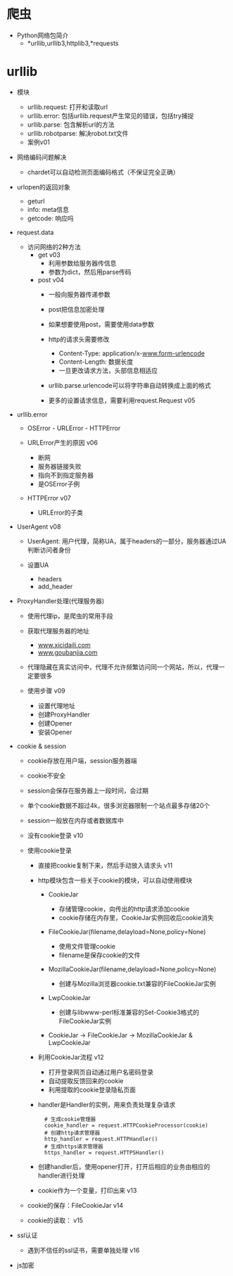 # 爬虫
- Python网络包简介
    - *urllib,urllib3,httplib3,*requests
    
# urllib
- 模块
    - urllib.request: 打开和读取url
    - urllib.error: 包括urllib.request产生常见的错误，包括try捕捉
    - urllib.parse: 包含解析url的方法
    - urllib.robotparse: 解决robot.txt文件
    - 案例v01
       
- 网络编码问题解决
    - chardet可以自动检测页面编码格式（不保证完全正确）
    
- urlopen的返回对象 
    - geturl
    - info: meta信息
    - getcode: 响应吗
    
- request.data 
    - 访问网络的2种方法
        - get v03
            - 利用参数给服务器传信息
            - 参数为dict，然后用parse传码
        - post v04
            - 一般向服务器传递参数
            - post把信息加密处理
            - 如果想要使用post，需要使用data参数
            - http的请求头需要修改
                - Content-Type: application/x-www.form-urlencode
                - Content-Length: 数据长度
                - 一旦更改请求方法，头部信息相适应
            - urllib.parse.urlencode可以将字符串自动转换成上面的格式
            
            - 更多的设置请求信息，需要利用request.Request v05
            
- urllib.error 
    - OSError - URLError - HTTPError
    - URLError产生的原因 v06
        - 断网
        - 服务器链接失败
        - 指向不到指定服务器
        - 是OSError子例
        
    - HTTPError v07
        - URLError的子类
        
- UserAgent v08
    - UserAgent: 用户代理，简称UA，属于headers的一部分，服务器通过UA判断访问者身份
    
    - 设置UA
        - headers
        - add_header
        
- ProxyHandler处理(代理服务器)
    - 使用代理ip，是爬虫的常用手段
    - 获取代理服务器的地址
        - www.xicidaili.com
        - www.goubanjia.com
        
    - 代理隐藏在真实访问中，代理不允许频繁访问同一个网站，所以，代理一定要很多
    
    - 使用步骤 v09
        - 设置代理地址
        - 创建ProxyHandler
        - 创建Opener
        - 安装Opener
  
- cookie & session
    - cookie存放在用户端，session服务器端
    - cookie不安全
    - session会保存在服务器上一段时间，会过期
    - 单个cookie数据不超过4k，很多浏览器限制一个站点最多存储20个
    - session一般放在内存或者数据库中
    - 没有cookie登录 v10
    
    - 使用cookie登录
        - 直接把cookie复制下来，然后手动放入请求头 v11
        
        - http模块包含一些关于cookie的模块，可以自动使用模块 
            - CookieJar
                - 存储管理cookie，向传出的http请求添加cookie
                - cookie存储在内存里，CookieJar实例回收后cookie消失
            - FileCookieJar(filename,delayload=None,policy=None)
                - 使用文件管理cookie
                - filename是保存cookie的文件
            - MozillaCookieJar(filename,delayload=None,policy=None)
                - 创建与Mozilla浏览器cookie.txt兼容的FileCookieJar实例
            - LwpCookieJar
                - 创建与libwww-perl标准兼容的Set-Cookie3格式的FileCookieJar实例
                
            - CookieJar -> FileCookieJar -> MozillaCookieJar & LwpCookieJar
            
        - 利用CookieJar流程 v12
            - 打开登录网页自动通过用户名密码登录
            - 自动提取反馈回来的cookie
            - 利用提取的cookie登录隐私页面
        
        - handler是Handler的实例，用来负责处理复杂请求 
        
                # 生成cookie管理器
                cookie_handler = request.HTTPCookieProcessor(cookie)
                # 创建http请求管理器
                http_handler = request.HTTPHandler()
                # 生成https请求管理器
                https_handler = request.HTTPSHandler()   
        - 创建handler后，使用opener打开，打开后相应的业务由相应的handler进行处理
        
        - cookie作为一个变量，打印出来 v13
        
    - cookie的保存：FileCookieJar v14
    - cookie的读取： v15

- ssl认证
    - 遇到不信任的ssl证书，需要单独处理 v16    

- js加密
      